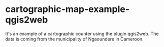 # cartographic-map-example-qgis2web
It's an example of a cartographic counter using the plugin qgis2web. The data is coming from the municipality of Ngaoundere in Cameroon. 
